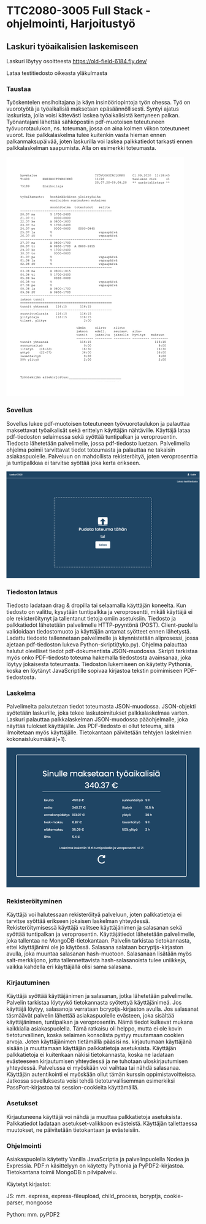 # TTC2080-3005 Full Stack -ohjelmointi, Harjoitustyö

## Laskuri työaikalisien laskemiseen

Laskuri löytyy osoitteesta https://old-field-6184.fly.dev/

Lataa testitiedosto oikeasta yläkulmasta

### Taustaa

Työskentelen ensihoitajana ja käyn insinööriopintoja työn ohessa. Työ on vuorotyötä ja työaikalisiä maksetaan epäsäännöllisesti. Syntyi ajatus laskurista, jolla voisi kätevästi laskea työaikalisistä kertyneen palkan. Työnantajani lähettää sähköpostiin pdf-muotoisen toteutuneen työvuorotaulukon, ns. toteuman, jossa on aina kolmen viikon toteutuneet vuorot. Itse palkkalaskelma tulee kuitenkin vasta hieman ennen palkanmaksupäivää, joten laskurilla voi laskea palkkatiedot tarkasti ennen palkkalaskelman saapumista. Alla on esimerkki toteumasta.

![Kuva toteumasta](toteuma.png)

### Sovellus

Sovellus lukee pdf-muotoisen toteutuneen työvuorotaulukon ja palauttaa maksettavat työaikalisät sekä erittelyn käyttäjän nähtäville. Käyttäjä lataa pdf-tiedoston selaimessa sekä syöttää tuntipalkan ja veroprosentin. Tiedosto lähetetään palvelimelle, jossa pdf-tiedosto luetaan. Palvelimella ohjelma poimii tarvittavat tiedot toteumasta ja palauttaa ne takaisin asiakaspuolelle. Palveluun on mahdollista rekisteröityä, joten veroprosenttia ja tuntipalkkaa ei tarvitse syöttää joka kerta erikseen.

![kuva pääsivusta](main.png)

### Tiedoston lataus

Tiedosto ladataan drag & dropilla tai selaamalla käyttäjän koneelta. Kun tiedosto on valittu, kysytään tuntipalkka ja veroprosentti, mikäli käyttäjä ei ole rekisteröitynyt ja tallentanut tietoja omiin asetuksiin. Tiedosto ja palkkatiedot lähetetään palvelimelle HTTP-pyyntönä (POST). Client-puolella validoidaan tiedostomuoto ja käyttäjän antamat syötteet ennen lähetystä. Ladattu tiedosto tallennetaan palvelimelle ja käynnistetään aliprosessi, jossa ajetaan pdf-tiedoston lukeva Python-skripti(tyko.py). Ohjelma palauttaa halutut oleelliset tiedot pdf-dokumentista JSON-muodossa. Skripti tarkistaa myös onko PDF-tiedosto toteuma hakemalla tiedostosta avainsanaa, joka löytyy jokaisesta toteumasta. Tiedoston lukemiseen on käytetty Pythonia, koska en löytänyt JavaScriptille sopivaa kirjastoa tekstin poimimiseen PDF-tiedostosta.

### Laskelma

Palvelimelta palautetaan tiedot toteumasta JSON-muodossa. JSON-objekti syötetään laskurille, joka tekee laskutoimitukset palkkalaskelmaa varten. Laskuri palauttaa palkkalaskelman JSON-muodossa pääohjelmalle, joka näyttää tulokset käyttäjälle. Jos PDF-tiedosto ei ollut toteuma, siitä ilmoitetaan myös käyttäjälle. Tietokantaan päivitetään tehtyjen laskelmien kokonaislukumäärä(+1).

![kuva laskelmasta](laskelma.png)

### Rekisteröityminen

Käyttäjä voi halutessaan rekisteröityä palveluun, joten palkkatietoja ei tarvitse syöttää erikseen jokaisen laskelman yhteydessä. Rekisteröitymisessä käyttäjä valitsee käyttäjänimen ja salasanan sekä syöttää tuntipalkan ja veroprosentin. Käyttäjätiedot lähetetään palvelimelle, joka tallentaa ne MongoDB-tietokantaan. Palvelin tarkistaa tietokannasta, ettei käyttäjänimi ole jo käytössä. Salasana salataan bcryptjs-kirjaston avulla, joka muuntaa salasanan hash-muotoon. Salasanaan lisätään myös salt-merkkijono, jotta tallennettavista hash-salasanoista tulee uniikkeja, vaikka kahdella eri käyttäjällä olisi sama salasana.

### Kirjautuminen

Käyttäjä syöttää käyttäjänimen ja salasanan, jotka lähetetään palvelimelle. Palvelin tarkistaa löytyykö tietokannasta syötettyä käyttäjänimeä. Jos käyttäjä löytyy, salasanoja verrataan bcryptjs-kirjaston avulla. Jos salasanat täsmäävät palvelin lähettää asiakaspuolelle evästeen, joka sisältää käyttäjänimen, tuntipalkan ja veroprosentin. Nämä tiedot kulkevat mukana kaikkialla asiakaspuolella. Tämä ratkaisu oli helppo, mutta ei ole kovin tietoturvallinen, koska selaimen konsolista pystyy muutamaan cookien arvoja. Joten käyttäjänimen tietämällä pääsisi ns. kirjautumaan käyttäjänä sisään ja muuttamaan käyttäjän palkkatietoja asetuksista. Käyttäjän palkkatietoja ei kuitenkaan näkisi tietokannasta, koska ne ladataan evästeeseen kirjautumisen yhteydessä ja ne tuhotaan uloskirjautumisen yhteydessä. Palvelussa ei myöskään voi vaihtaa tai nähdä salasanaa.
Käyttäjän autentikointi ei myöskään ollut tämän kurssin oppimistavoitteissa. Jatkossa sovelluksesta voisi tehdä tietoturvallisemman esimerkiksi PassPort-kirjastoa tai session-cookieita käyttämällä.

### Asetukset

Kirjautuneena käyttäjä voi nähdä ja muuttaa palkkatietoja asetuksista. Palkkatiedot ladataan asetukset-valikkoon evästeistä. Käyttäjän tallettaessa muutokset, ne päivitetään tietokantaan ja evästeisiin.

### Ohjelmointi

Asiakaspuolella käytetty Vanilla JavaScriptia ja palvelinpuolella Nodea ja Expressia. PDF:n käsittelyyn on käytetty Pythonia ja PyPDF2-kirjastoa. Tietokantana toimii MongoDB:n pilvipalvelu.

Käytetyt kirjastot:

JS: mm. express, express-fileupload, child_process, bcryptjs, cookie-parser, mongoose

Python: mm. pyPDF2
